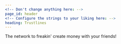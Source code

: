 ```yaml
---
<!-- Don't change anything here: -->
page_id: header
<!-- Configure the strings to your liking here: -->
heading: Trustlines
---
```

The network to freakin' create money with your friends!

